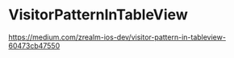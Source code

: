 # VisitorPatternInTableView

https://medium.com/zrealm-ios-dev/visitor-pattern-in-tableview-60473cb47550
